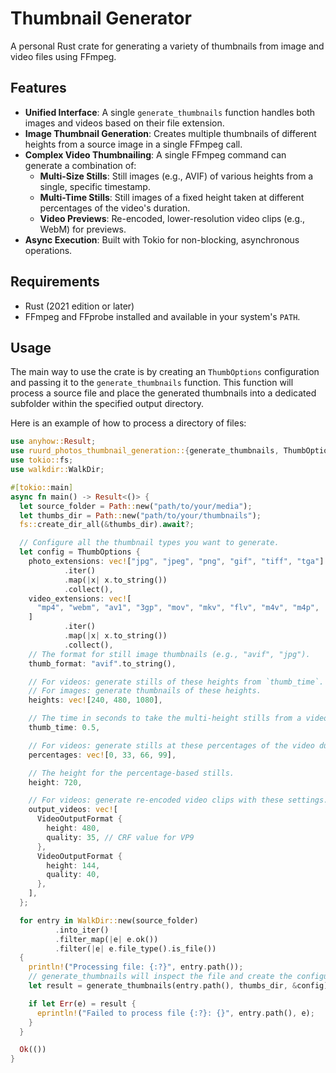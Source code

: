 # Thumbnail Generator

A personal Rust crate for generating a variety of thumbnails from image and video files using FFmpeg.

## Features

- **Unified Interface**: A single `generate_thumbnails` function handles both images and videos based on their file extension.
- **Image Thumbnail Generation**: Creates multiple thumbnails of different heights from a source image in a single FFmpeg call.
- **Complex Video Thumbnailing**: A single FFmpeg command can generate a combination of:
  - **Multi-Size Stills**: Still images (e.g., AVIF) of various heights from a single, specific timestamp.
  - **Multi-Time Stills**: Still images of a fixed height taken at different percentages of the video's duration.
  - **Video Previews**: Re-encoded, lower-resolution video clips (e.g., WebM) for previews.
- **Async Execution**: Built with Tokio for non-blocking, asynchronous operations.

## Requirements

*   Rust (2021 edition or later)
*   FFmpeg and FFprobe installed and available in your system's `PATH`.

## Usage

The main way to use the crate is by creating an `ThumbOptions` configuration and passing it to the `generate_thumbnails` function. This function will process a source file and place the generated thumbnails into a dedicated subfolder within the specified output directory.

Here is an example of how to process a directory of files:

```rust
use anyhow::Result;
use ruurd_photos_thumbnail_generation::{generate_thumbnails, ThumbOptions, VideoOutputFormat};
use tokio::fs;
use walkdir::WalkDir;

#[tokio::main]
async fn main() -> Result<()> {
  let source_folder = Path::new("path/to/your/media");
  let thumbs_dir = Path::new("path/to/your/thumbnails");
  fs::create_dir_all(&thumbs_dir).await?;

  // Configure all the thumbnail types you want to generate.
  let config = ThumbOptions {
    photo_extensions: vec!["jpg", "jpeg", "png", "gif", "tiff", "tga"]
            .iter()
            .map(|x| x.to_string())
            .collect(),
    video_extensions: vec![
      "mp4", "webm", "av1", "3gp", "mov", "mkv", "flv", "m4v", "m4p",
    ]
            .iter()
            .map(|x| x.to_string())
            .collect(),
    // The format for still image thumbnails (e.g., "avif", "jpg").
    thumb_format: "avif".to_string(),

    // For videos: generate stills of these heights from `thumb_time`.
    // For images: generate thumbnails of these heights.
    heights: vec![240, 480, 1080],

    // The time in seconds to take the multi-height stills from a video.
    thumb_time: 0.5,

    // For videos: generate stills at these percentages of the video duration.
    percentages: vec![0, 33, 66, 99],

    // The height for the percentage-based stills.
    height: 720,

    // For videos: generate re-encoded video clips with these settings.
    output_videos: vec![
      VideoOutputFormat {
        height: 480,
        quality: 35, // CRF value for VP9
      },
      VideoOutputFormat {
        height: 144,
        quality: 40,
      },
    ],
  };

  for entry in WalkDir::new(source_folder)
          .into_iter()
          .filter_map(|e| e.ok())
          .filter(|e| e.file_type().is_file())
  {
    println!("Processing file: {:?}", entry.path());
    // generate_thumbnails will inspect the file and create the configured outputs.
    let result = generate_thumbnails(entry.path(), thumbs_dir, &config).await;

    if let Err(e) = result {
      eprintln!("Failed to process file {:?}: {}", entry.path(), e);
    }
  }

  Ok(())
}
```